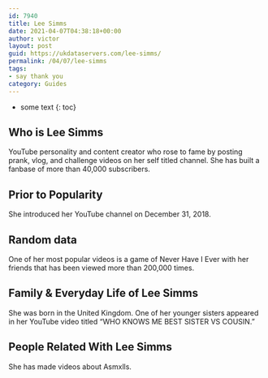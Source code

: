 ```yaml
---
id: 7940
title: Lee Simms
date: 2021-04-07T04:38:18+00:00
author: victor
layout: post
guid: https://ukdataservers.com/lee-simms/
permalink: /04/07/lee-simms
tags:
- say thank you
category: Guides
---
```


* some text
{: toc}


## Who is Lee Simms



YouTube personality and content creator who rose to fame by posting prank, vlog, and challenge videos on her self titled channel. She has built a fanbase of more than 40,000 subscribers.

                
                
                
## Prior to Popularity



She introduced her YouTube channel on December 31, 2018.

                
                
                
## Random data



One of her most popular videos is a game of Never Have I Ever with her friends that has been viewed more than 200,000 times. 

                
                
                
## Family & Everyday Life of Lee Simms



She was born in the United Kingdom. One of her younger sisters appeared in her YouTube video titled &#8220;WHO KNOWS ME BEST SISTER VS COUSIN.&#8221;

                
                
                
## People Related With Lee Simms



She has made videos about Asmxlls. 

                
              
            
          
          
          